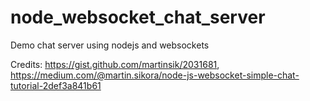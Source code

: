 # node_websocket_chat_server
Demo chat server using nodejs and websockets

Credits: https://gist.github.com/martinsik/2031681, <br>
https://medium.com/@martin.sikora/node-js-websocket-simple-chat-tutorial-2def3a841b61

